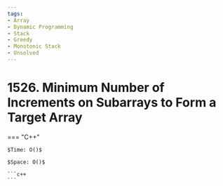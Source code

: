 ```yaml
---
tags:
- Array
- Dynamic Programming
- Stack
- Greedy
- Monotonic Stack
- Unsolved
---
```



# 1526. Minimum Number of Increments on Subarrays to Form a Target Array

=== "C++"

    $Time: O()$

    $Space: O()$

    ```c++
    ```